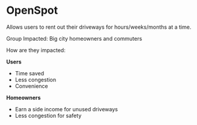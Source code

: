 # OpenSpot
Allows users to rent out their driveways for hours/weeks/months at a time.

Group Impacted: Big city homeowners and commuters 

How are they impacted:
  
  <b>Users</b>
  - Time saved
  - Less congestion
  - Convenience

 <b>Homeowners</b>
  - Earn a side income for unused driveways
  - Less congestion for safety

